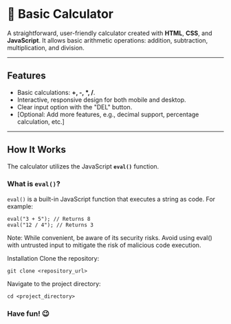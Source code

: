 # 🧮 Basic Calculator

A straightforward, user-friendly calculator created with **HTML**, **CSS**, and **JavaScript**. It allows basic arithmetic operations: addition, subtraction, multiplication, and division.

---

## Features

- Basic calculations: **+, -, *, /**.
- Interactive, responsive design for both mobile and desktop.
- Clear input option with the "DEL" button.
- [Optional: Add more features, e.g., decimal support, percentage calculation, etc.]

---

## How It Works

The calculator utilizes the JavaScript **`eval()`** function.

### What is `eval()`?

`eval()` is a built-in JavaScript function that executes a string as code. For example:

    eval("3 + 5"); // Returns 8
    eval("12 / 4"); // Returns 3

Note: While convenient, be aware of its security risks. Avoid using eval() with untrusted input to mitigate the risk of malicious code execution.

Installation
Clone the repository:

    git clone <repository_url>
Navigate to the project directory:

    cd <project_directory>

### Have fun! 😉
